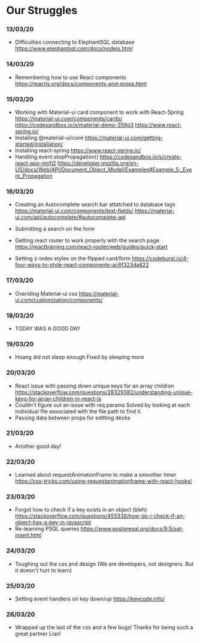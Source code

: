 # Our Struggles

### 13/03/20
* Difficulties connecting to ElephantSQL database  
https://www.elephantsql.com/docs/nodejs.html 


### 14/03/20
* Remembering how to use React components
https://reactjs.org/docs/components-and-props.html


### 15/03/20
* Working with Material-ui card component to work with React-Spring
https://material-ui.com/components/cards/
https://codesandbox.io/s/material-demo-359q3
https://www.react-spring.io/
* Installing @material-ui/core
https://material-ui.com/getting-started/installation/
* Installing react-spring
https://www.react-spring.io/
* Handling event.stopPropagation()
https://codesandbox.io/s/create-react-app-mnfj2
https://developer.mozilla.org/en-US/docs/Web/API/Document_Object_Model/Examples#Example_5:_Event_Propagation

### 16/03/20
* Creating an Autocomplete search bar attatched to database tags
https://material-ui.com/components/text-fields/
https://material-ui.com/api/autocomplete/#autocomplete-api
* Submitting a search on the form
* Getting react router to work properly with the search page
https://reacttraining.com/react-router/web/guides/quick-start

* Setting z-index styles on the flipped card/form
https://codeburst.io/4-four-ways-to-style-react-components-ac6f323da822

### 17/03/20
* Overiding Material-ui css
https://material-ui.com/customization/components/


### 18/03/20
* TODAY WAS A GOOD DAY

### 19/03/20
* Hoang did not sleep enough
Fixed by sleeping more

### 20/03/20
* React issue with passing down unique keys for an array children
https://stackoverflow.com/questions/28329382/understanding-unique-keys-for-array-children-in-react-js
* Couldn't figure out an issue with req.params
Solved by looking at each individual file associated with the file path to find it.
* Passing data between props for editting decks

### 21/03/20
* Another good day!

### 22/03/20
* Learned about requestAnimationFrame to make a smoother timer
https://css-tricks.com/using-requestanimationframe-with-react-hooks/


### 23/03/20
* Forgot how to check if a key exists in an object (bleh)
https://stackoverflow.com/questions/455338/how-do-i-check-if-an-object-has-a-key-in-javascript
* Re-learning PSQL queries
https://www.postgresql.org/docs/9.5/sql-insert.html


### 24/03/20
* Toughing out the css and design (We are developers, not designers. But it doesn't hurt to learn)

### 25/03/20
* Setting event handlers on key down/up
https://keycode.info/

### 26/03/20
* Wrapped up the last of the css and a few bugs!
Thanks for being such a great partner Lian!

